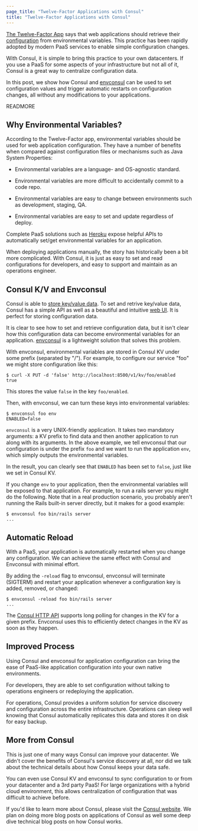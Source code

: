 ```yaml
---
page_title: "Twelve-Factor Applications with Consul"
title: "Twelve-Factor Applications with Consul"
---
```


[The Twelve-Factor App](http://12factor.net) says that web applications
should retrieve their [configuration](http://12factor.net/config)
from environmental variables. This practice has been rapidly
adopted by modern PaaS services to enable simple
configuration changes.

With Consul, it is simple to bring this practice to your own
datacenters. If you use a PaaS for some aspects of your infrastructure
but not all of it, Consul is a great way to centralize configuration
data.

In this post, we show how Consul and
[envconsul](https://github.com/hashicorp/envconsul) can be used
to set configuration values and trigger automatic restarts on
configuration changes, all without any modifications to your
applications.

READMORE

## Why Environmental Variables?

According to the Twelve-Factor app, environmental variables should be
used for web application configuration. They have a number of benefits
when compared against configuration files or mechanisms such as Java
System Properties:

  * Environmental variables are a language- and OS-agnostic standard.

  * Environmental variables are more difficult to accidentally
    commit to a code repo.

  * Environmental variables are easy to change between environments
    such as development, staging, QA.

  * Environmental variables are easy to set and update regardless of
    deploy.

Complete PaaS solutions such as [Heroku](http://www.heroku.com)
expose helpful APIs to automatically set/get environmental variables
for an application.

When deploying applications manually, the story has historically
been a bit more complicated. With Consul, it is just as easy to set
and read configurations for developers, and easy to support and
maintain as an operations engineer.

## Consul K/V and Envconsul

Consul is able to
[store key/value data](http://www.consul.io/intro/getting-started/kv.html).
To set and retrive key/value data, Consul has a simple API
as well as a beautiful and intuitive
[web UI](http://www.consul.io/intro/getting-started/ui.html).
It is perfect for storing configuration data.

It is clear to see how to set and retrieve configuration data,
but it isn't clear how this configuration data can become
environmental variables for an application.
[envconsul](https://github.com/hashicorp/envconsul) is a lightweight
solution that solves this problem.

With envconsul, environmental variables are stored in Consul KV
under some prefix (separated by "/"). For example, to configure
our service "foo" we might store configuration like this:

    $ curl -X PUT -d 'false' http://localhost:8500/v1/kv/foo/enabled
    true

This stores the value `false` in the key `foo/enabled`.

Then, with envconsul, we can turn these keys into environmental
variables:

    $ envconsul foo env
    ENABLED=false

`envconsul` is a very UNIX-friendly application. It takes two mandatory
arguments: a KV prefix to find data and then another application to run
along with its arguments. In the above example, we tell envconsul that
our configuration is under the prefix `foo` and we want to run the
application `env`, which simply outputs the environmental variables.

In the result, you can clearly see that `ENABLED` has been set to `false`,
just like we set in Consul KV.

If you change `env` to your application, then the environmental variables
will be exposed to that application. For example, to run a rails server
you might do the following. Note that in a real production scenario, you
probably aren't running the Rails built-in server directly, but it makes
for a good example:

    $ envconsul foo bin/rails server
    ...

## Automatic Reload

With a PaaS, your application is automatically restarted when you
change any configuration. We can achieve the same effect with Consul
and Envconsul with minimal effort.

By adding the `-reload` flag to envconsul, envconsul will terminate
(SIGTERM) and restart your application whenever a configuration
key is added, removed, or changed:

    $ envconsul -reload foo bin/rails server
    ...

The
[Consul HTTP API](http://www.consul.io/docs/agent/http.html)
supports long polling for changes in the KV for a given prefix.
Envconsul uses this to efficiently detect changes in the KV
as soon as they happen.

## Improved Process

Using Consul and envconsul for application configuration
can bring the ease of PaaS-like application configuration
into your own native environments.

For developers, they are able to set configuration without
talking to operations engineers or redeploying the application.

For operations, Consul provides a uniform solution for
service discovery and configuration across the entire
infrastructure. Operations can sleep well knowing that Consul
automatically replicates this data and stores it on disk for
easy backup.

## More from Consul

This is just one of many ways Consul can improve your datacenter.
We didn't cover the benefits of Consul's service discovery at all,
nor did we talk about the technical details about how Consul
keeps your data safe.

You can even use Consul KV and envconsul to sync configuration to
or from your datacenter and a 3rd party PaaS! For large organizations
with a hybrid cloud environment, this allows centralization of
configuration that was difficult to achieve before.

If you'd like to learn more about Consul, please visit the
[Consul website](http://www.consul.io). We plan on doing more blog
posts on applications of Consul as well some deep dive technical
blog posts on how Consul works.
